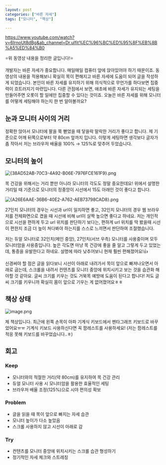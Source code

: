 ```yaml
---
layout: post
categories: ["바른 자세"]
tags: ["모니터", "책상"]

---
```


https://www.youtube.com/watch?v=6IrnoUt8dBg&ab_channel=Dr.ulfit%EC%96%BC%ED%95%8F%EB%8B%A5%ED%84%B0

⭐위 동영상 내용을 정리한 글입니다!⭐

개발자는 바른 자세가 중요합니다. 매일매일 컴퓨터 앞에 앉아있어야 하기 때문이죠. 동영상의 내용을 적용해보니 확실히 목이 편해지고 바른 자세에 도움이 되어 글을 작성하게 되었습니다. 본인이 바른 자세를 유지하기 위해 의식적으로 무언가를 하다보면 집중력이 흐트러지기 마련입니다. 다른 관점에서 보면, 애초에 바른 자세가 유지되는 세팅을 만들어주면 오롯이 할 일에만 집중할 수 있다는 것이죠. 오늘은 바른 자세를 위해 모니터를 어떻게 세팅해야 하는지 한 번 알아볼까요?

## 눈과 모니터 사이의 거리

정확한 앉아서 모니터에 팔을 쭉 뻗었을 때 닿을락 말락한 거리가 좋다고 합니다. 제 기준으로 어깨 뒤쪽으로부터 약 80cm 앞까지 입니다. 이렇게 세팅하면 생각보다 글자가 좀 작아서 저는 브라우저 배율을 100% → 125%로 맞추어 두었습니다.

## 모니터의 높이

![{38AD52AB-70C3-4A92-B06E-7976FCE161F9}.png](38AD52AB-70C3-4A92-B06E-7976FCE161F9.png)

목 건강을 위해서는 거리 뿐만 아니라 모니터의 각도도 정말 중요한데요! 위에서 설명한 거리일 때 기준으로 모니터의 정중앙이 시선에서 15도 아래인 것이 좋다고 합니다.

![{A26E6AAE-36B6-40E2-A762-AEB73798CAD8}.png](A26E6AAE-36B6-40E2-A762-AEB73798CAD8.png)

27인치 모니터의 경우는 시선과 url이 일치하면 좋고, 32인치 모니터의 경우 웹 브라우저를 전체화면으로 켰을 때 시선에 비해 url이 살짝 높으면 좋다고 하네요. 저는 개인적으로 시선을 편하게 두고 url 위치를 판단하기 보다는, 편하게 url 위치를 딱 봤을때 시선이 편한지 조금 더 높이 쳐다봐야 하는지를 스스로 느끼면서 판단하여 조절했습니다.

저는 듀얼 모니터로 32인치(메인 중앙), 27인치(서브 우측) 모니터를 사용중이며 모두 모니터암을 사용중입니다. 높은 각도면 마냥 목 건강에 좋을 줄 알고 그렇게 두고 있었는데, 통증을 유발한다고 하네요. 설명에 따라 낮추어보니 현재 훨씬 편해졌어요!👍

신경써야 할 점은 글을 읽다보니 시선이 아래로 내려가서 목이 앞으로 빠져나오면서 아래로 굽는데, 스크롤을 내려서 컨텐츠를 모니터 중앙에 위치시키고 보는 것을 습관화 해야할 것 같아요. 글씨 크기를 키우는 것도 거북목 예방에 도움이 된다고 합니다! 저도 글씨 크기를 키우니까 확실히 몸이 앞으로 기우는 게 없어졌어요ㅎㅎ

## 책상 상태

![image.png](image.png)

제 책상입니다. 최근에 왼쪽 손목이 아파 기계식 키보드에서 펜타그래프 키보드로 바꾸었어요ㅠㅠ 기계식 키보드 사용하신다면 꼭 팜레스트를 사용하세요! (저는 팜레스트를 적응 못해 키보드를 바꾸었습니다..ㅎ)

## 회고

### **Keep**

- 모니터와의 적절한 거리(약 80cm)를 유지하여 목 건강 관리
- 듀얼 모니터 사용 시 모니터암을 활용한 효율적인 세팅
- 브라우저 배율 조정(125%)으로 시야 편의성 확보

### **Problem**

- 글을 읽을 때 목이 앞으로 빠지는 자세 습관
- 모니터 높이가 다소 높았음
- 스크롤 사용하지 않고 시선이 아래로 감

### **Try**

- 컨텐츠를 모니터 중앙에 위치시키는 스크롤 습관 형성하기
- 정기적인 자세 체크와 스트레칭
